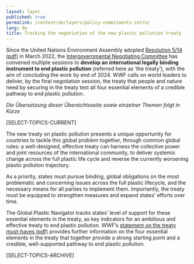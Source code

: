 ```yaml
---
layout: layer
published: true
permalink: /content/de/layers/policy-commitments-intro/
lang: de
title: Tracking the negotiation of the new plastic pollution treaty
---
```


Since the United Nations Environment Assembly adopted [Resolution 5/14 (pdf)](https://wedocs.unep.org/bitstream/handle/20.500.11822/39812/OEWG_PP_1_INF_1_UNEA%20resolution.pdf) in March 2022, the [Intergovernmental Negotiating Committee](https://www.unep.org/inc-plastic-pollution) has convened multiple sessions to **develop an international legally binding instrument to end plastic pollution** (referred here as ‘the treaty’), with the aim of concluding the work by end of 2024. WWF calls on world leaders to deliver, by the final negotiation session, the treaty that people and nature need by securing in the treaty text all four essential elements of a credible pathway to end plastic pollution.

_Die Übersetzung dieser Übersichtsseite sowie einzelner Themen folgt in Kürze_

[SELECT-TOPICS-CURRENT]

The new treaty on plastic pollution presents a unique opportunity for countries to tackle this global problem together, through common global rules: a well-designed, effective treaty can harness the collective power and joint resources of the international community, to deliver systemic change across the full plastic life cycle and reverse the currently worsening plastic pollution trajectory.

As a priority, states must pursue binding, global obligations on the most problematic and concerning issues across the full plastic lifecycle, and the necessary means for all parties to implement them. Importantly, the treaty must be equipped to strengthen measures and expand states’ efforts over time.

The Global Plastic Navigator tracks states’ level of support for these essential elements in the treaty, as key indicators for an ambitious and effective treaty to end plastic pollution. WWF’s [statement on the treaty must-haves (pdf)](https://wwfint.awsassets.panda.org/downloads/a-global-treaty-to-end-plastic-pollution-must-haves.pdf) provides further information on the four essential elements in the treaty that together provide a strong starting point and a credible, well-supported pathway to end plastic pollution.

[SELECT-TOPICS-ARCHIVE]
